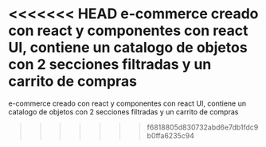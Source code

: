 <<<<<<< HEAD
e-commerce creado con react y componentes con react UI, contiene un catalogo de objetos con 2 secciones filtradas y un carrito de compras
=======
e-commerce creado con react y componentes con react UI, contiene un catalogo de objetos con 2 secciones filtradas y un carrito de compras 
>>>>>>> f6818805d830732abd6e7db1fdc9b0ffa6235c94
